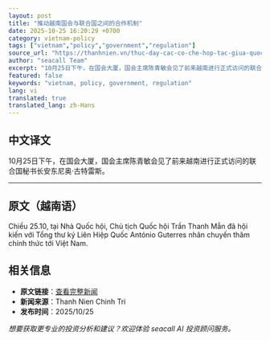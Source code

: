 ```yaml
---
layout: post
title: "推动越南国会与联合国之间的合作机制"
date: 2025-10-25 16:20:29 +0700
category: vietnam-policy
tags: ["vietnam","policy","government","regulation"]
source_url: "https://thanhnien.vn/thuc-day-cac-co-che-hop-tac-giua-quoc-hoi-viet-nam-voi-lien-hiep-quoc-185251025203040435.htm"
author: "seacall Team"
excerpt: "10月25日下午，在国会大厦，国会主席陈青敏会见了前来越南进行正式访问的联合国秘书长安东尼奥·古特雷斯。..."
featured: false
keywords: "vietnam, policy, government, regulation"
lang: vi
translated: true
translated_lang: zh-Hans
---
```


## 中文译文

10月25日下午，在国会大厦，国会主席陈青敏会见了前来越南进行正式访问的联合国秘书长安东尼奥·古特雷斯。

---

## 原文（越南语）

Chiều 25.10, tại Nh&agrave; Quốc hội, Chủ tịch Quốc hội Trần Thanh Mẫn đ&atilde; hội kiến với Tổng thư k&yacute; Li&ecirc;n Hiệp Quốc Ant&oacute;nio Guterres nh&acirc;n chuyến thăm ch&iacute;nh thức tới Việt Nam.

## 相关信息

- **原文链接**：[查看完整新闻](https://thanhnien.vn/thuc-day-cac-co-che-hop-tac-giua-quoc-hoi-viet-nam-voi-lien-hiep-quoc-185251025203040435.htm)
- **新闻来源**：Thanh Nien Chinh Tri
- **发布时间**：2025/10/25

*想要获取更专业的投资分析和建议？欢迎体验 seacall AI 投资顾问服务。*